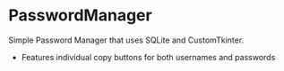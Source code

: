 # PasswordManager
Simple Password Manager that uses SQLite and CustomTkinter.
- Features individual copy buttons for both usernames and passwords
